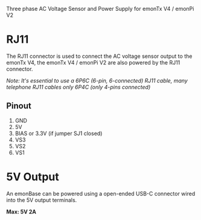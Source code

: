 
Three phase AC Voltage Sensor and Power Supply for emonTx V4 / emonPi V2

# RJ11 

The RJ11 connector is used to connect the AC voltage sensor output to the emonTx V4, the emonTx V4 / emonPi V2 are also powered by the RJ11 connector. 

*Note: It's essential to use a 6P6C (6-pin, 6-connected) RJ11 cable, many telephone RJ11 cables only 6P4C (only 4-pins connected)*

## Pinout

1. GND
2. 5V
3. BIAS or 3.3V (if jumper SJ1 closed)
4. VS3
5. VS2
6. VS1 


# 5V Output

An emonBase can be powered using a open-ended USB-C connector wired into the 5V output terminals.

**Max: 5V 2A**

